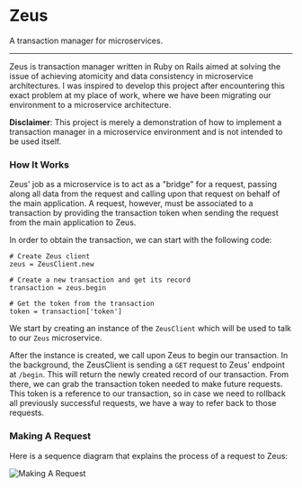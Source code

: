 # Zeus

A transaction manager for microservices.

---

Zeus is transaction manager written in Ruby on Rails aimed at solving the issue of achieving atomicity and data consistency in microservice architectures. I was inspired to develop this project after encountering this exact problem at my place of work, where we have been migrating our environment to a microservice architecture.

**Disclaimer**: This project is merely a demonstration of how to implement a transaction manager in a microservice environment and is not intended to be used itself.


### How It Works

Zeus' job as a microservice is to act as a "bridge" for a request, passing along all data from the request and calling upon that request on behalf of the main application. A request, however, must be associated to a transaction by providing the transaction token  when sending the request from the main application to Zeus.

In order to obtain the transaction, we can start with the following code:

    # Create Zeus client
    zeus = ZeusClient.new

    # Create a new transaction and get its record
    transaction = zeus.begin

    # Get the token from the transaction
    token = transaction['token']

We start by creating an instance of the `ZeusClient` which will be used to talk to our `Zeus` microservice.

After the instance is created, we call upon Zeus to begin our transaction. In the background, the ZeusClient is sending a `GET` request to Zeus' endpoint at `/begin`. This will return the newly created record of our transaction. From there, we can grab the transaction token needed to make future requests. This token is a reference to our transaction, so in case we need to rollback all previously successful requests, we have a way to refer back to those requests.



### Making A Request

Here is a sequence diagram that explains the process of a request to Zeus:

![Making A Request](images/making-a-request-seq-diagram.png)